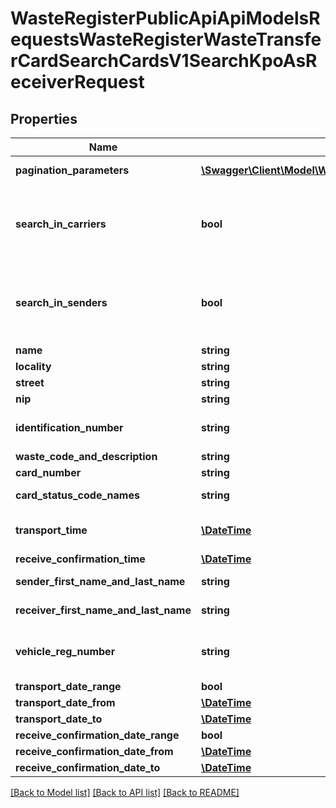 # WasteRegisterPublicApiApiModelsRequestsWasteRegisterWasteTransferCardSearchCardsV1SearchKpoAsReceiverRequest

## Properties
Name | Type | Description | Notes
------------ | ------------- | ------------- | -------------
**pagination_parameters** | [**\Swagger\Client\Model\WasteRegisterPublicApiApiModelsCollectionsPaginationParameters**](WasteRegisterPublicApiApiModelsCollectionsPaginationParameters.md) | Parametry paginacji | [optional] 
**search_in_carriers** | **bool** | Flaga ustawiana na true, jeśli wyszukiwanie ma się odbyć w kontekście transportującego | [optional] 
**search_in_senders** | **bool** | Flaga ustawiana na true, jeśli wyszukiwanie ma się odbyć w kontekście przekazującego | [optional] 
**name** | **string** | Nazwa podmiotu | [optional] 
**locality** | **string** | Miejscowość | [optional] 
**street** | **string** | Ulica | [optional] 
**nip** | **string** | NIP | [optional] 
**identification_number** | **string** | Numer identyfikacyjny podmiotu | [optional] 
**waste_code_and_description** | **string** | Kod odpadu | [optional] 
**card_number** | **string** | Numer karty | [optional] 
**card_status_code_names** | **string** | Codename statusu karty | [optional] 
**transport_time** | [**\DateTime**](\DateTime.md) | Data rozpoczęcia transportu | [optional] 
**receive_confirmation_time** | [**\DateTime**](\DateTime.md) | Data przejęcia | [optional] 
**sender_first_name_and_last_name** | **string** | Imię i nazwisko wystawiającego | [optional] 
**receiver_first_name_and_last_name** | **string** | Imię i nazwisko przejmującego | [optional] 
**vehicle_reg_number** | **string** | Numer rejestracyjny środka transportu | [optional] 
**transport_date_range** | **bool** |  | [optional] 
**transport_date_from** | [**\DateTime**](\DateTime.md) |  | [optional] 
**transport_date_to** | [**\DateTime**](\DateTime.md) |  | [optional] 
**receive_confirmation_date_range** | **bool** |  | [optional] 
**receive_confirmation_date_from** | [**\DateTime**](\DateTime.md) |  | [optional] 
**receive_confirmation_date_to** | [**\DateTime**](\DateTime.md) |  | [optional] 

[[Back to Model list]](../README.md#documentation-for-models) [[Back to API list]](../README.md#documentation-for-api-endpoints) [[Back to README]](../README.md)


